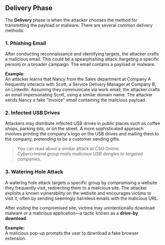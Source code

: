 ## Delivery Phase

The **Delivery** phase is when the attacker chooses the method for transmitting the payload or malware. There are several common delivery methods:

### 1. Phishing Email

After conducting reconnaissance and identifying targets, the attacker crafts a malicious email. This could be a spearphishing attack (targeting a specific person) or a broader campaign. The email contains a payload or malware.

**Example:**  
An attacker learns that Nancy from the Sales department at Company A frequently interacts with Scott, a Service Delivery Manager at Company B, on LinkedIn. Assuming they communicate via work email, the attacker crafts an email impersonating Scott, using a similar domain name. The attacker sends Nancy a fake "Invoice" email containing the malicious payload.

### 2. Infected USB Drives

Attackers may distribute infected USB drives in public places such as coffee shops, parking lots, or on the street. A more sophisticated approach involves printing the company's logo on the USB drives and mailing them to the company, pretending to be a customer sending gifts.

> You can read about a similar attack at CSO Online:  
> *Cybercriminal group mails malicious USB dongles to targeted companies.*

### 3. Watering Hole Attack

A watering hole attack targets a specific group by compromising a website they frequently visit, redirecting them to a malicious site. The attacker exploits a known vulnerability on the website and encourages victims to visit it, often by sending seemingly harmless emails with the malicious URL.

After visiting the compromised site, victims may unintentionally download malware or a malicious application—a tactic known as a **drive-by download**.

**Example:**  
A malicious pop-up prompts the user to download a fake browser extension.
